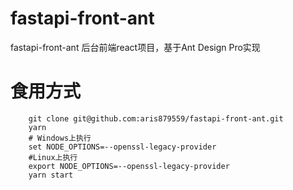 # fastapi-front-ant
fastapi-front-ant 后台前端react项目，基于Ant Design Pro实现

# 食用方式
```shell
    git clone git@github.com:aris879559/fastapi-front-ant.git
    yarn
    # Windows上执行 
    set NODE_OPTIONS=--openssl-legacy-provider
    #Linux上执行
    export NODE_OPTIONS=--openssl-legacy-provider
    yarn start
```
